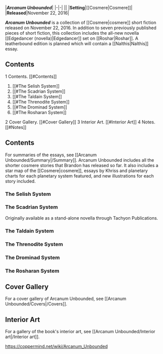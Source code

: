 |***Arcanum Unbounded***|
|-|-|
||
|**Setting**|[[Cosmere\|Cosmere]]|
|**Released**|November 22, 2016|

***Arcanum Unbounded*** is a collection of [[Cosmere\|cosmere]] short fiction released on November 22, 2016. In addition to seven previously published pieces of short fiction, this collection includes the all-new novella [[Edgedancer (novella)\|Edgedancer]] set on [[Roshar\|Roshar]]. A leatherbound edition is planned which will contain a [[Nalthis\|Nalthis]] essay.

## Contents

1 Contents. [[#Contents]] 

1. [[#The Selish System]] 
1. [[#The Scadrian System]] 
1. [[#The Taldain System]] 
1. [[#The Threnodite System]] 
1. [[#The Drominad System]] 
1. [[#The Rosharan System]] 


2 Cover Gallery. [[#Cover Gallery]] 
3 Interior Art. [[#Interior Art]] 
4 Notes. [[#Notes]] 


## Contents
For summaries of the essays, see [[Arcanum Unbounded/Summary\|/Summary]].
Arcanum Unbounded includes all the shorter cosmere stories that Brandon has released so far.
It also includes a star map of the [[Cosmere\|cosmere]], essays by Khriss and planetary charts for each planetary system featured, and new illustrations for each story included.

### The Selish System

### The Scadrian System

Originally available as a stand-alone novella through Tachyon Publications.


### The Taldain System

### The Threnodite System

### The Drominad System

### The Rosharan System

## Cover Gallery
For a cover gallery of Arcanum Unbounded, see [[Arcanum Unbounded/Covers\|/Covers]].
## Interior Art
For a gallery of the book's interior art, see [[Arcanum Unbounded/Interior art\|/Interior art]].


https://coppermind.net/wiki/Arcanum_Unbounded